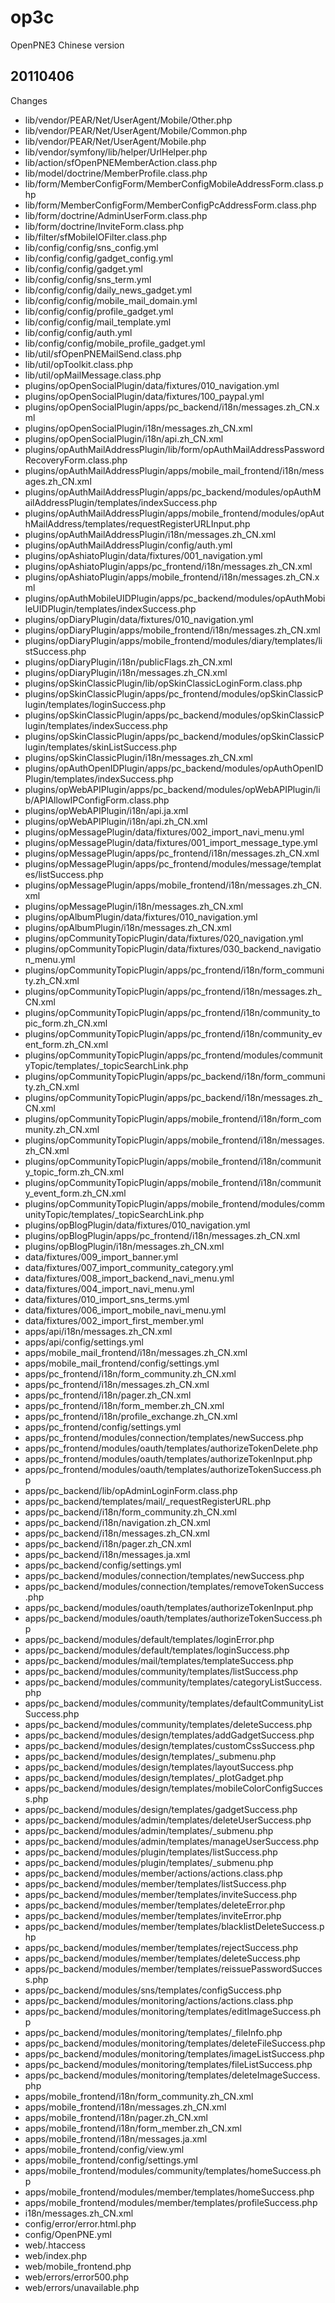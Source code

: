 op3c
====

OpenPNE3 Chinese version

20110406
----

Changes

- lib/vendor/PEAR/Net/UserAgent/Mobile/Other.php
- lib/vendor/PEAR/Net/UserAgent/Mobile/Common.php
- lib/vendor/PEAR/Net/UserAgent/Mobile.php
- lib/vendor/symfony/lib/helper/UrlHelper.php
- lib/action/sfOpenPNEMemberAction.class.php
- lib/model/doctrine/MemberProfile.class.php
- lib/form/MemberConfigForm/MemberConfigMobileAddressForm.class.php
- lib/form/MemberConfigForm/MemberConfigPcAddressForm.class.php
- lib/form/doctrine/AdminUserForm.class.php
- lib/form/doctrine/InviteForm.class.php
- lib/filter/sfMobileIOFilter.class.php
- lib/config/config/sns_config.yml
- lib/config/config/gadget_config.yml
- lib/config/config/gadget.yml
- lib/config/config/sns_term.yml
- lib/config/config/daily_news_gadget.yml
- lib/config/config/mobile_mail_domain.yml
- lib/config/config/profile_gadget.yml
- lib/config/config/mail_template.yml
- lib/config/config/auth.yml
- lib/config/config/mobile_profile_gadget.yml
- lib/util/sfOpenPNEMailSend.class.php
- lib/util/opToolkit.class.php
- lib/util/opMailMessage.class.php
- plugins/opOpenSocialPlugin/data/fixtures/010_navigation.yml
- plugins/opOpenSocialPlugin/data/fixtures/100_paypal.yml
- plugins/opOpenSocialPlugin/apps/pc_backend/i18n/messages.zh_CN.xml
- plugins/opOpenSocialPlugin/i18n/messages.zh_CN.xml
- plugins/opOpenSocialPlugin/i18n/api.zh_CN.xml
- plugins/opAuthMailAddressPlugin/lib/form/opAuthMailAddressPasswordRecoveryForm.class.php
- plugins/opAuthMailAddressPlugin/apps/mobile_mail_frontend/i18n/messages.zh_CN.xml
- plugins/opAuthMailAddressPlugin/apps/pc_backend/modules/opAuthMailAddressPlugin/templates/indexSuccess.php
- plugins/opAuthMailAddressPlugin/apps/mobile_frontend/modules/opAuthMailAddress/templates/requestRegisterURLInput.php
- plugins/opAuthMailAddressPlugin/i18n/messages.zh_CN.xml
- plugins/opAuthMailAddressPlugin/config/auth.yml
- plugins/opAshiatoPlugin/data/fixtures/001_navigation.yml
- plugins/opAshiatoPlugin/apps/pc_frontend/i18n/messages.zh_CN.xml
- plugins/opAshiatoPlugin/apps/mobile_frontend/i18n/messages.zh_CN.xml
- plugins/opAuthMobileUIDPlugin/apps/pc_backend/modules/opAuthMobileUIDPlugin/templates/indexSuccess.php
- plugins/opDiaryPlugin/data/fixtures/010_navigation.yml
- plugins/opDiaryPlugin/apps/mobile_frontend/i18n/messages.zh_CN.xml
- plugins/opDiaryPlugin/apps/mobile_frontend/modules/diary/templates/listSuccess.php
- plugins/opDiaryPlugin/i18n/publicFlags.zh_CN.xml
- plugins/opDiaryPlugin/i18n/messages.zh_CN.xml
- plugins/opSkinClassicPlugin/lib/opSkinClassicLoginForm.class.php
- plugins/opSkinClassicPlugin/apps/pc_frontend/modules/opSkinClassicPlugin/templates/loginSuccess.php
- plugins/opSkinClassicPlugin/apps/pc_backend/modules/opSkinClassicPlugin/templates/indexSuccess.php
- plugins/opSkinClassicPlugin/apps/pc_backend/modules/opSkinClassicPlugin/templates/skinListSuccess.php
- plugins/opSkinClassicPlugin/i18n/messages.zh_CN.xml
- plugins/opAuthOpenIDPlugin/apps/pc_backend/modules/opAuthOpenIDPlugin/templates/indexSuccess.php
- plugins/opWebAPIPlugin/apps/pc_backend/modules/opWebAPIPlugin/lib/APIAllowIPConfigForm.class.php
- plugins/opWebAPIPlugin/i18n/api.ja.xml
- plugins/opWebAPIPlugin/i18n/api.zh_CN.xml
- plugins/opMessagePlugin/data/fixtures/002_import_navi_menu.yml
- plugins/opMessagePlugin/data/fixtures/001_import_message_type.yml
- plugins/opMessagePlugin/apps/pc_frontend/i18n/messages.zh_CN.xml
- plugins/opMessagePlugin/apps/pc_frontend/modules/message/templates/listSuccess.php
- plugins/opMessagePlugin/apps/mobile_frontend/i18n/messages.zh_CN.xml
- plugins/opMessagePlugin/i18n/messages.zh_CN.xml
- plugins/opAlbumPlugin/data/fixtures/010_navigation.yml
- plugins/opAlbumPlugin/i18n/messages.zh_CN.xml
- plugins/opCommunityTopicPlugin/data/fixtures/020_navigation.yml
- plugins/opCommunityTopicPlugin/data/fixtures/030_backend_navigation_menu.yml
- plugins/opCommunityTopicPlugin/apps/pc_frontend/i18n/form_community.zh_CN.xml
- plugins/opCommunityTopicPlugin/apps/pc_frontend/i18n/messages.zh_CN.xml
- plugins/opCommunityTopicPlugin/apps/pc_frontend/i18n/community_topic_form.zh_CN.xml
- plugins/opCommunityTopicPlugin/apps/pc_frontend/i18n/community_event_form.zh_CN.xml
- plugins/opCommunityTopicPlugin/apps/pc_frontend/modules/communityTopic/templates/_topicSearchLink.php
- plugins/opCommunityTopicPlugin/apps/pc_backend/i18n/form_community.zh_CN.xml
- plugins/opCommunityTopicPlugin/apps/pc_backend/i18n/messages.zh_CN.xml
- plugins/opCommunityTopicPlugin/apps/mobile_frontend/i18n/form_community.zh_CN.xml
- plugins/opCommunityTopicPlugin/apps/mobile_frontend/i18n/messages.zh_CN.xml
- plugins/opCommunityTopicPlugin/apps/mobile_frontend/i18n/community_topic_form.zh_CN.xml
- plugins/opCommunityTopicPlugin/apps/mobile_frontend/i18n/community_event_form.zh_CN.xml
- plugins/opCommunityTopicPlugin/apps/mobile_frontend/modules/communityTopic/templates/_topicSearchLink.php
- plugins/opBlogPlugin/data/fixtures/010_navigation.yml
- plugins/opBlogPlugin/apps/pc_frontend/i18n/messages.zh_CN.xml
- plugins/opBlogPlugin/i18n/messages.zh_CN.xml
- data/fixtures/009_import_banner.yml
- data/fixtures/007_import_community_category.yml
- data/fixtures/008_import_backend_navi_menu.yml
- data/fixtures/004_import_navi_menu.yml
- data/fixtures/010_import_sns_terms.yml
- data/fixtures/006_import_mobile_navi_menu.yml
- data/fixtures/002_import_first_member.yml
- apps/api/i18n/messages.zh_CN.xml
- apps/api/config/settings.yml
- apps/mobile_mail_frontend/i18n/messages.zh_CN.xml
- apps/mobile_mail_frontend/config/settings.yml
- apps/pc_frontend/i18n/form_community.zh_CN.xml
- apps/pc_frontend/i18n/messages.zh_CN.xml
- apps/pc_frontend/i18n/pager.zh_CN.xml
- apps/pc_frontend/i18n/form_member.zh_CN.xml
- apps/pc_frontend/i18n/profile_exchange.zh_CN.xml
- apps/pc_frontend/config/settings.yml
- apps/pc_frontend/modules/connection/templates/newSuccess.php
- apps/pc_frontend/modules/oauth/templates/authorizeTokenDelete.php
- apps/pc_frontend/modules/oauth/templates/authorizeTokenInput.php
- apps/pc_frontend/modules/oauth/templates/authorizeTokenSuccess.php
- apps/pc_backend/lib/opAdminLoginForm.class.php
- apps/pc_backend/templates/mail/_requestRegisterURL.php
- apps/pc_backend/i18n/form_community.zh_CN.xml
- apps/pc_backend/i18n/navigation.zh_CN.xml
- apps/pc_backend/i18n/messages.zh_CN.xml
- apps/pc_backend/i18n/pager.zh_CN.xml
- apps/pc_backend/i18n/messages.ja.xml
- apps/pc_backend/config/settings.yml
- apps/pc_backend/modules/connection/templates/newSuccess.php
- apps/pc_backend/modules/connection/templates/removeTokenSuccess.php
- apps/pc_backend/modules/oauth/templates/authorizeTokenInput.php
- apps/pc_backend/modules/oauth/templates/authorizeTokenSuccess.php
- apps/pc_backend/modules/default/templates/loginError.php
- apps/pc_backend/modules/default/templates/loginSuccess.php
- apps/pc_backend/modules/mail/templates/templateSuccess.php
- apps/pc_backend/modules/community/templates/listSuccess.php
- apps/pc_backend/modules/community/templates/categoryListSuccess.php
- apps/pc_backend/modules/community/templates/defaultCommunityListSuccess.php
- apps/pc_backend/modules/community/templates/deleteSuccess.php
- apps/pc_backend/modules/design/templates/addGadgetSuccess.php
- apps/pc_backend/modules/design/templates/customCssSuccess.php
- apps/pc_backend/modules/design/templates/_submenu.php
- apps/pc_backend/modules/design/templates/layoutSuccess.php
- apps/pc_backend/modules/design/templates/_plotGadget.php
- apps/pc_backend/modules/design/templates/mobileColorConfigSuccess.php
- apps/pc_backend/modules/design/templates/gadgetSuccess.php
- apps/pc_backend/modules/admin/templates/deleteUserSuccess.php
- apps/pc_backend/modules/admin/templates/_submenu.php
- apps/pc_backend/modules/admin/templates/manageUserSuccess.php
- apps/pc_backend/modules/plugin/templates/listSuccess.php
- apps/pc_backend/modules/plugin/templates/_submenu.php
- apps/pc_backend/modules/member/actions/actions.class.php
- apps/pc_backend/modules/member/templates/listSuccess.php
- apps/pc_backend/modules/member/templates/inviteSuccess.php
- apps/pc_backend/modules/member/templates/deleteError.php
- apps/pc_backend/modules/member/templates/inviteError.php
- apps/pc_backend/modules/member/templates/blacklistDeleteSuccess.php
- apps/pc_backend/modules/member/templates/rejectSuccess.php
- apps/pc_backend/modules/member/templates/deleteSuccess.php
- apps/pc_backend/modules/member/templates/reissuePasswordSuccess.php
- apps/pc_backend/modules/sns/templates/configSuccess.php
- apps/pc_backend/modules/monitoring/actions/actions.class.php
- apps/pc_backend/modules/monitoring/templates/editImageSuccess.php
- apps/pc_backend/modules/monitoring/templates/_fileInfo.php
- apps/pc_backend/modules/monitoring/templates/deleteFileSuccess.php
- apps/pc_backend/modules/monitoring/templates/imageListSuccess.php
- apps/pc_backend/modules/monitoring/templates/fileListSuccess.php
- apps/pc_backend/modules/monitoring/templates/deleteImageSuccess.php
- apps/mobile_frontend/i18n/form_community.zh_CN.xml
- apps/mobile_frontend/i18n/messages.zh_CN.xml
- apps/mobile_frontend/i18n/pager.zh_CN.xml
- apps/mobile_frontend/i18n/form_member.zh_CN.xml
- apps/mobile_frontend/i18n/messages.ja.xml
- apps/mobile_frontend/config/view.yml
- apps/mobile_frontend/config/settings.yml
- apps/mobile_frontend/modules/community/templates/homeSuccess.php
- apps/mobile_frontend/modules/member/templates/homeSuccess.php
- apps/mobile_frontend/modules/member/templates/profileSuccess.php
- i18n/messages.zh_CN.xml
- config/error/error.html.php
- config/OpenPNE.yml
- web/.htaccess
- web/index.php
- web/mobile_frontend.php
- web/errors/error500.php
- web/errors/unavailable.php
